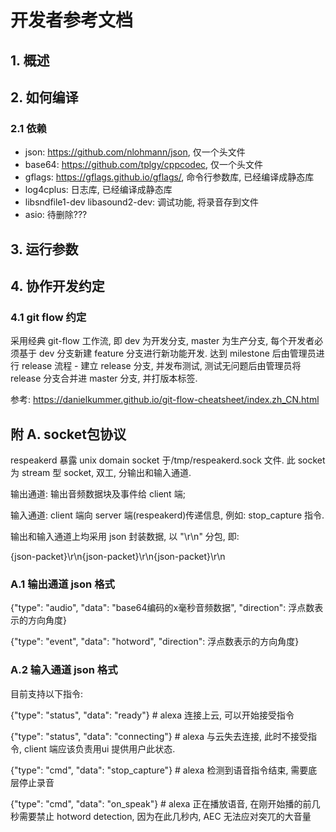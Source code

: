 # 开发者参考文档

## 1. 概述

## 2. 如何编译

### 2.1 依赖

- json: https://github.com/nlohmann/json, 仅一个头文件
- base64: https://github.com/tplgy/cppcodec, 仅一个头文件
- gflags: https://gflags.github.io/gflags/, 命令行参数库, 已经编译成静态库
- log4cplus: 日志库, 已经编译成静态库
- libsndfile1-dev libasound2-dev: 调试功能, 将录音存到文件
- asio: 待删除???

## 3. 运行参数

## 4. 协作开发约定

### 4.1 git flow 约定

采用经典 git-flow 工作流, 即 dev 为开发分支, master 为生产分支, 每个开发者必须基于 dev 分支新建 feature 分支进行新功能开发. 达到 milestone 后由管理员进行 release 流程 - 建立 release 分支, 并发布测试, 测试无问题后由管理员将  release 分支合并进 master 分支, 并打版本标签.

参考: https://danielkummer.github.io/git-flow-cheatsheet/index.zh_CN.html

## 附 A. socket包协议

respeakerd 暴露 unix domain socket 于/tmp/respeakerd.sock 文件. 此 socket 为 stream 型 socket, 双工, 分输出和输入通道.

输出通道: 输出音频数据块及事件给 client 端;

输入通道: client 端向 server 端(respeakerd)传递信息, 例如: stop_capture 指令.

输出和输入通道上均采用 json 封装数据, 以 "\r\n" 分包, 即:

{json-packet}\r\n{json-packet}\r\n{json-packet}\r\n

### A.1 输出通道 json 格式

{"type": "audio", "data": "base64编码的x毫秒音频数据", "direction": 浮点数表示的方向角度}

{"type": "event", "data": "hotword", "direction": 浮点数表示的方向角度}

### A.2 输入通道 json 格式

目前支持以下指令:

{"type": "status", "data": "ready"}    # alexa 连接上云, 可以开始接受指令

{"type": "status", "data": "connecting"}    # alexa 与云失去连接, 此时不接受指令, client 端应该负责用ui 提供用户此状态.

{"type": "cmd", "data": "stop_capture"}    # alexa 检测到语音指令结束, 需要底层停止录音

{"type": "cmd", "data": "on_speak"}    # alexa 正在播放语音, 在刚开始播的前几秒需要禁止 hotword detection, 因为在此几秒内, AEC 无法应对突兀的大音量


